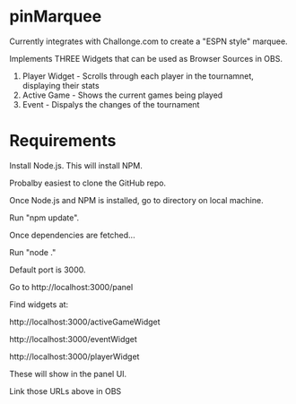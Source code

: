 # pinMarquee

Currently integrates with Challonge.com to create a "ESPN style" marquee.

Implements THREE Widgets that can be used as Browser Sources in OBS.

1. Player Widget - Scrolls through each player in the tournamnet, displaying their stats
2. Active Game - Shows the current games being played
3. Event - Dispalys the changes of the tournament

# Requirements

Install Node.js.  This will install NPM.

Probalby easiest to clone the GitHub repo.

Once Node.js and NPM is installed, go to directory on local machine.

Run "npm update".

Once dependencies are fetched...

Run "node ."

Default port is 3000.

Go to http://localhost:3000/panel

Find widgets at:

http://localhost:3000/activeGameWidget

http://localhost:3000/eventWidget

http://localhost:3000/playerWidget

These will show in the panel UI.

Link those URLs above in OBS


